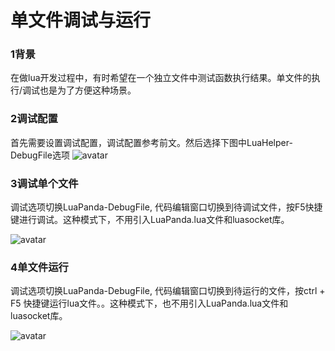 # 单文件调试与运行
### 1背景
在做lua开发过程中，有时希望在一个独立文件中测试函数执行结果。单文件的执行/调试也是为了方便这种场景。

### 2调试配置
首先需要设置调试配置，调试配置参考前文。然后选择下图中LuaHelper-DebugFile选项
![avatar](https://raw.githubusercontent.com/yinfei8/LuaHelper/master/images/debug/debugfile.png)


### 3调试单个文件
调试选项切换LuaPanda-DebugFile, 代码编辑窗口切换到待调试文件，按F5快捷键进行调试。这种模式下，不用引入LuaPanda.lua文件和luasocket库。

![avatar](https://raw.githubusercontent.com/yinfei8/LuaHelper/master/images/debug/debugfilerun.png)


### 4单文件运行
调试选项切换LuaPanda-DebugFile, 代码编辑窗口切换到待运行的文件，按ctrl + F5 快捷键运行lua文件。。这种模式下，也不用引入LuaPanda.lua文件和luasocket库。

![avatar](https://raw.githubusercontent.com/yinfei8/LuaHelper/master/images/debug/runonefile.gif)
